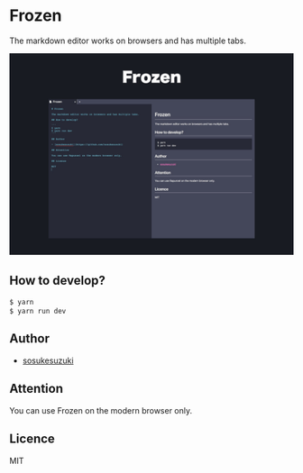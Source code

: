 # Frozen

The markdown editor works on browsers and has multiple tabs.

![Frozen ScreenShot](./resources/Frozen.jpg)

## How to develop?

```
$ yarn
$ yarn run dev
```

## Author

- [sosukesuzuki](https://github.com/sosukesuzuki)

## Attention

You can use Frozen on the modern browser only.

## Licence

MIT
